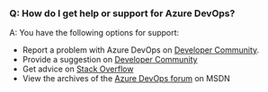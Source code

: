 

### Q: How do I get help or support for Azure DevOps?

A: You have the following options for support:

* Report a problem with Azure DevOps on [Developer Community](https://developercommunity.visualstudio.com/spaces/21/index.html).
* Provide a suggestion on [Developer Community](https://developercommunity.visualstudio.com/content/idea/post.html?space=21)
* Get advice on [Stack Overflow](https://stackoverflow.com/questions/tagged/vs-team-services)
* View the archives of the [Azure DevOps forum](https://social.msdn.microsoft.com/Forums/home?forum=TFService) on MSDN
